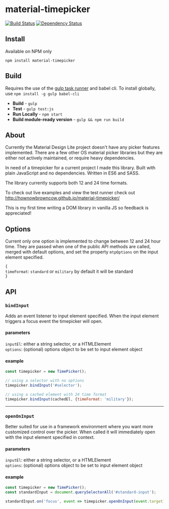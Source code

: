 # material-timepicker

[![Build Status](https://strider.nickc.io/hownowbrowncow/material-timepicker/badge?branch=master)](https://strider.nickc.io/hownowbrowncow/material-timepicker) [![Dependency Status](https://david-dm.org/hownowbrowncow/material-timepicker.svg)](https://david-dm.org/hownowbrowncow/material-timepicker)

## Install

Available on NPM only   

```
npm install material-timepicker
```

## Build

Requires the use of the [gulp task runner](https://github.com/gulpjs/gulp) and babel cli. To install globally, use `npm install -g gulp babel-cli`

* **Build** - `gulp`
* **Test** - `gulp test:js`
* **Run Locally** - `npm start`
* **Build module-ready version** - `gulp && npm run build`


## About

Currently the Material Design Lite project doesn't have any picker features implemented. There are a few other OS material picker libraries but they are either not actively maintained,  or require heavy dependencies.

In need of a timepicker for a current project I made this library. Built with plain JavaScript and no dependencies. Written in ES6 and SASS.

The library currently supports both 12 and 24 time formats.

To check out live examples and view the test runner check out http://hownowbrowncow.github.io/material-timepicker/

This is my first time writing a DOM library in vanilla JS so feedback is appreciated!

## Options

Current only one option is implemented to change between 12 and 24 hour time. They are passed when one of the public API methods are called, merged with default options, and set the property `mtpOptions` on the input element specified.

`{`  
`timeFormat`: `standard` or `military` by default it will be standard  
`}`  


## API


### `bindInput`

Adds an event listener to input element specified.  When the input element triggers a focus event the timepicker will open.

#### parameters

`inputEl`: either a string selector, or a HTMLElement  
`options`: (optional) options object to be set to input element object

#### example

```javascript
const timepicker = new TimePicker();

// using a selector with no options
timepicker.bindInput('#selector');

// using a cached element with 24 time format
timepicker.bindInput(cachedEl, {timeFormat: 'military'});
```

---

### `openOnInput`

Better suited for use in a framework environment where you want more customized control over the picker. When called it will immediately open with the input element specified in context.

#### parameters

`inputEl`: either a string selector, or a HTMLElement  
`options`: (optional) options object to be set to input element object

#### example

```javascript
const timepicker = new TimePicker();
const standardInput = document.querySelectorAll('#standard-input');

standardInput.on('focus', event => timepicker.openOnInput(event.target));
```
